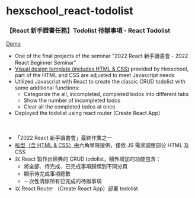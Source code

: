 # hexschool_react-todolist

### 【React 新手證書任務】Todolist 待辦事項 - React Todolist
[Demo](https://yoshiyyc.github.io/hexschool_react-todolist/) 
* One of the final projects of the seminar "2022 React 新手讀書會 - 2022 React Beginner Seminar" 
* [Visual design template (includes HTML & CSS)](https://codepen.io/liao/pen/mdpmXKg) provided by Hexschool, part of the HTML and CSS are adjusted to meet Javascript needs
* Utilized Javascript with React to create the classic CRUD todolist with some additional functions:
  * Categorize the all, incompleted, completed todos into different tabs
  * Show the number of incompleted todos
  * Clear all the completed todos at once
* Deployed the todolist using react router (Create React App)

　
* 「2022 React 新手讀書會」最終作業之一
* [版型（含 HTML & CSS）](https://codepen.io/liao/pen/mdpmXKg)由六角學院提供，僅依 JS 需求調整部分 HTML 及 CSS
* 以 React 製作出經典的 CRUD todolist，額外增加的功能包含：
  * 將全部、待完成、已完成事項歸類到不同分頁
  * 顯示待完成事項總數
  * 一次性清除所有已完成的待辦事項
* 以 React Router （Create React App）部署 todolist
